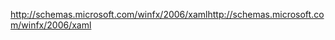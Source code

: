 <span data-ttu-id="665e5-101">http://schemas.microsoft.com/winfx/2006/xaml</span><span class="sxs-lookup"><span data-stu-id="665e5-101">http://schemas.microsoft.com/winfx/2006/xaml</span></span>